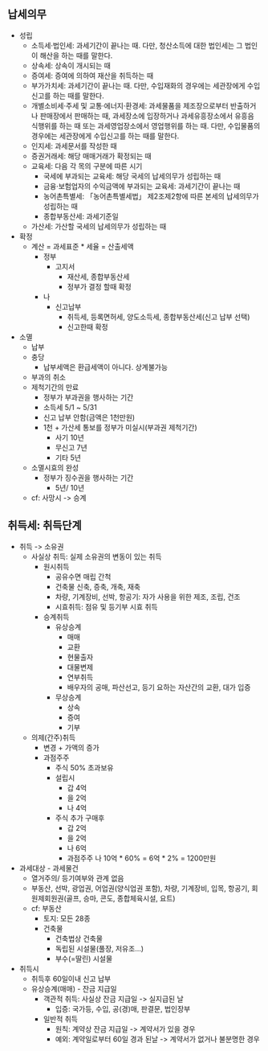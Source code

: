 ## 납세의무
- 성립
    - 소득세·법인세: 과세기간이 끝나는 때. 다만, 청산소득에 대한 법인세는 그 법인이 해산을 하는 때를 말한다.
    - 상속세: 상속이 개시되는 때
    - 증여세: 증여에 의하여 재산을 취득하는 때
    - 부가가치세: 과세기간이 끝나는 때. 다만, 수입재화의 경우에는 세관장에게 수입신고를 하는 때를 말한다.
    - 개별소비세·주세 및 교통·에너지·환경세: 과세물품을 제조장으로부터 반출하거나 판매장에서 판매하는 때, 과세장소에 입장하거나 과세유흥장소에서 유흥음식행위를 하는 때 또는 과세영업장소에서 영업행위를 하는 때. 다만, 수입물품의 경우에는 세관장에게 수입신고를 하는 때를 말한다.
    - 인지세: 과세문서를 작성한 때
    - 증권거래세: 해당 매매거래가 확정되는 때
    - 교육세: 다음 각 목의 구분에 따른 시기
        - 국세에 부과되는 교육세: 해당 국세의 납세의무가 성립하는 때
        - 금융·보험업자의 수익금액에 부과되는 교육세: 과세기간이 끝나는 때
        - 농어촌특별세: 「농어촌특별세법」 제2조제2항에 따른 본세의 납세의무가 성립하는 때
        - 종합부동산세: 과세기준일
    - 가산세: 가산할 국세의 납세의무가 성립하는 때
- 확정
    - 계산 = 과세표준 * 세율 = 산출세액
        - 정부
            - 고지서
                - 재산세, 종합부동산세
                - 정부가 결정 할때 확정
        - 나
            - 신고납부
                - 취득세, 등록면허세, 양도소득세, 종합부동산세(신고 납부 선택)
                - 신고한때 확정
- 소멸
    - 납부
    - 충당
        - 납부세액은 환급세액이 아니다. 상계불가능
    - 부과의 취소
    - 제척기간의 만료
        - 정부가 부과권을 행사하는 기간
        - 소득세 5/1 ~ 5/31
        - 신고 납부 안함(금액은 1천만원)
        - 1천 + 가산세 통보를 정부가 미실시(부과권 제척기간)
            - 사기 10년
            - 무신고 7년
            - 기타 5년
    - 소멸시효의 완성
        - 정부가 징수권을 행사하는 기간
            - 5년/ 10년
    - cf: 사망시 -> 승계
## 취득세: 취득단계
- 취득 -> 소유권
    - 사실상 취득: 실제 소유권의 변동이 있는 취득
        - 원시취득
            - 공유수면 매립 간척
            - 건축물 신축, 증축, 개축, 재축
            - 차량, 기계장비, 선박, 항공기: 자가 사용을 위한 제조, 조립, 건조
            - 시효취득: 점유 및 등기부 시효 취득
        - 승계취득
            - 유상승계
                - 매매
                - 교환
                - 현물출자
                - 대물변제
                - 연부취득
                - 배우자의 공매, 파산선고, 등기 요하는 자산간의 교환, 대가 입증 
            - 무상승계
                - 상속
                - 증여
                - 기부
    - 의제(간주)취득
        - 변경 + 가액의 증가
        - 과점주주
            - 주식 50% 초과보유
            - 설립시 
                - 갑 4억
                - 을 2억
                - 나 4억
            - 주식 추가 구매후 
                - 갑 2억
                - 을 2억
                - 나 6억
                - 과점주주 나 10억 * 60% = 6억 * 2% = 1200만원
- 과세대상 - 과세물건
    - 열거주의/ 등기여부와 관계 없음
    - 부동산, 선박, 광업권, 어업권(양식업권 포함), 차량, 기계장비, 입목, 항공기, 회원제회원권(골프, 승마, 콘도, 종합체육시설, 요트)
    - cf: 부동산
        - 토지: 모든 28종
        - 건축물
            - 건축법상 건축물
            - 독립된 시설물(풀장, 저유조...)
            - 부수(=딸린) 시설물
- 취득시
    - 취득후 60일이내 신고 납부
    - 유상승계(매매) - 잔금 지급일
        - 객관적 취득: 사실상 잔금 지급일 -> 실지급된 날
            - 입증: 국가등, 수입, 공(경)매, 판결문, 법인장부 
        - 일반적 취득
            - 원칙: 계약상 잔금 지급일 -> 계약서가 있을 경우
            - 예외: 계약일로부터 60일 경과 된날 -> 계약서가 없거나 불분명한 경우